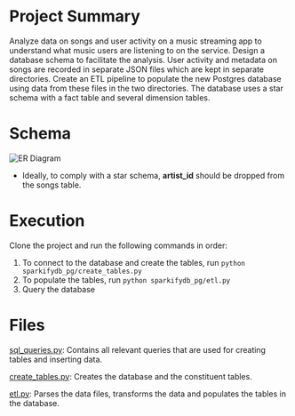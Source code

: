 # Project Summary

Analyze data on songs and user activity on a music streaming app to understand what music users are listening to on the service. Design a database schema to facilitate the analysis. User activity and metadata on songs are recorded in separate JSON files which are kept in separate directories. Create an ETL pipeline to populate the new Postgres database using data from these files in the two directories. The database uses a star schema with a fact table and several dimension tables.

# Schema

![ER Diagram](https://github.com/sunnykan/sparkifydb_pg/blob/main/images/er_diagram.png "ER Diagram")

* Ideally, to comply with a star schema, **artist_id** should be dropped from the songs table.

# Execution
Clone the project and run the following commands in order:

1. To connect to the database and create the tables, run `python sparkifydb_pg/create_tables.py`
2. To populate the tables, run `python sparkifydb_pg/etl.py`
3. Query the database

# Files

[sql_queries.py](https://github.com/sunnykan/sparkifydb_pg/blob/main/sparkifydb_pg/sql_queries.py): Contains all relevant queries that are used for creating tables and inserting data. 

[create_tables.py](https://github.com/sunnykan/sparkifydb_pg/blob/main/sparkifydb_pg/create_tables.py): Creates the database and the constituent tables.

[etl.py](https://github.com/sunnykan/sparkifydb_pg/blob/main/sparkifydb_pg/etl.py): Parses the data files, transforms the data and populates the tables in the database.
